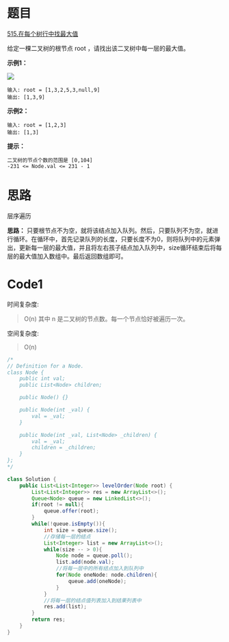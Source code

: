 # 题目
[515.在每个树行中找最大值](https://leetcode.cn/problems/find-largest-value-in-each-tree-row/)

给定一棵二叉树的根节点 root ，请找出该二叉树中每一层的最大值。



**示例1：**

![](https://assets.leetcode.com/uploads/2020/08/21/largest_e1.jpg)

``` 
输入: root = [1,3,2,5,3,null,9]
输出: [1,3,9]
```

**示例2：**
``` 
输入: root = [1,2,3]
输出: [1,3]
```

**提示：**

``` 
二叉树的节点个数的范围是 [0,104]
-231 <= Node.val <= 231 - 1
```


# 思路
层序遍历

**思路：** 只要根节点不为空，就将该结点加入队列。然后，只要队列不为空，就进行循环。在循环中，首先记录队列的长度，只要长度不为0，则将队列中的元素弹出，更新每一层的最大值，并且将左右孩子结点加入队列中，size循环结束后将每层的最大值加入数组中。最后返回数组即可。

# Code1

时间复杂度:
>O(n)  其中 n 是二叉树的节点数。每一个节点恰好被遍历一次。

空间复杂度:
> O(n)  

```java
/*
// Definition for a Node.
class Node {
    public int val;
    public List<Node> children;

    public Node() {}

    public Node(int _val) {
        val = _val;
    }

    public Node(int _val, List<Node> _children) {
        val = _val;
        children = _children;
    }
};
*/

class Solution {
    public List<List<Integer>> levelOrder(Node root) {
        List<List<Integer>> res = new ArrayList<>();
        Queue<Node> queue = new LinkedList<>();
        if(root != null){
            queue.offer(root);
        }
        while(!queue.isEmpty()){
            int size = queue.size();
            //存储每一层的结点
            List<Integer> list = new ArrayList<>();
            while(size -- > 0){
                Node node = queue.poll();
                list.add(node.val);
                //将每一层中的所有结点加入到队列中
                for(Node oneNode: node.children){
                    queue.add(oneNode);
                }
            }
            //将每一层的结点值列表加入到结果列表中
            res.add(list);
        }
        return res;
    }
}
```